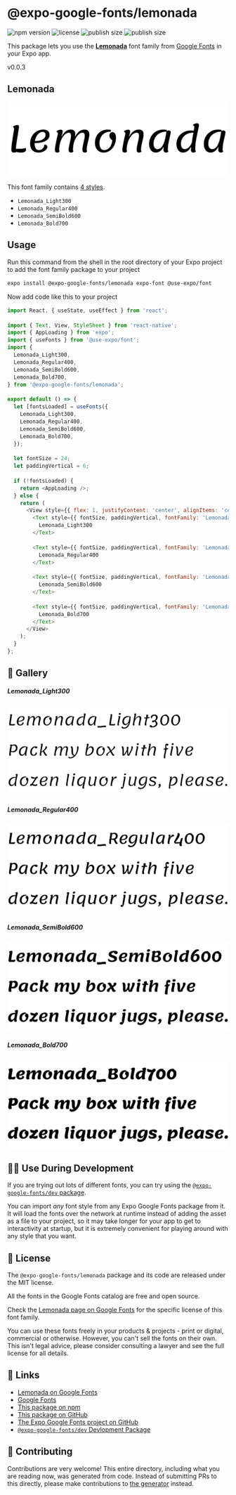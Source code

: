 # @expo-google-fonts/lemonada

![npm version](https://flat.badgen.net/npm/v/@expo-google-fonts/lemonada)
![license](https://flat.badgen.net/github/license/expo/google-fonts)
![publish size](https://flat.badgen.net/packagephobia/install/@expo-google-fonts/lemonada)
![publish size](https://flat.badgen.net/packagephobia/publish/@expo-google-fonts/lemonada)

This package lets you use the [**Lemonada**](https://fonts.google.com/specimen/Lemonada) font family from [Google Fonts](https://fonts.google.com/) in your Expo app.

v0.0.3

## Lemonada

![Lemonada](./font-family.png)

This font family contains [4 styles](#-gallery).

- `Lemonada_Light300`
- `Lemonada_Regular400`
- `Lemonada_SemiBold600`
- `Lemonada_Bold700`

## Usage

Run this command from the shell in the root directory of your Expo project to add the font family package to your project
```sh
expo install @expo-google-fonts/lemonada expo-font @use-expo/font
```

Now add code like this to your project
```js
import React, { useState, useEffect } from 'react';

import { Text, View, StyleSheet } from 'react-native';
import { AppLoading } from 'expo';
import { useFonts } from '@use-expo/font';
import {
  Lemonada_Light300,
  Lemonada_Regular400,
  Lemonada_SemiBold600,
  Lemonada_Bold700,
} from '@expo-google-fonts/lemonada';

export default () => {
  let [fontsLoaded] = useFonts({
    Lemonada_Light300,
    Lemonada_Regular400,
    Lemonada_SemiBold600,
    Lemonada_Bold700,
  });

  let fontSize = 24;
  let paddingVertical = 6;

  if (!fontsLoaded) {
    return <AppLoading />;
  } else {
    return (
      <View style={{ flex: 1, justifyContent: 'center', alignItems: 'center' }}>
        <Text style={{ fontSize, paddingVertical, fontFamily: 'Lemonada_Light300' }}>
          Lemonada_Light300
        </Text>

        <Text style={{ fontSize, paddingVertical, fontFamily: 'Lemonada_Regular400' }}>
          Lemonada_Regular400
        </Text>

        <Text style={{ fontSize, paddingVertical, fontFamily: 'Lemonada_SemiBold600' }}>
          Lemonada_SemiBold600
        </Text>

        <Text style={{ fontSize, paddingVertical, fontFamily: 'Lemonada_Bold700' }}>
          Lemonada_Bold700
        </Text>
      </View>
    );
  }
};

```

## 🔡 Gallery

##### Lemonada_Light300
![Lemonada_Light300](./cd1018b5355f76f3e9ff9d859172bbccef3a0e0bb0b6956ed913a2edba4e9673.ttf.png)

##### Lemonada_Regular400
![Lemonada_Regular400](./6c9760a51ed4b78cf2a172836b2cbc10f540963fdcaf88ef76d10cd4559ee07e.ttf.png)

##### Lemonada_SemiBold600
![Lemonada_SemiBold600](./b17674113757a97537383dc22f4c28496ce5d1fc8274386430fd9d602216a6a7.ttf.png)

##### Lemonada_Bold700
![Lemonada_Bold700](./9f8159cd531775a6fab18432a618771064672ca7a1c6c7db49780d18de0d87d0.ttf.png)


## 👩‍💻 Use During Development

If you are trying out lots of different fonts, you can try using the [`@expo-google-fonts/dev` package](https://github.com/expo/google-fonts/tree/master/font-packages/dev#readme).

You can import *any* font style from any Expo Google Fonts package from it. It will load the fonts
over the network at runtime instead of adding the asset as a file to your project, so it may take longer
for your app to get to interactivity at startup, but it is extremely convenient
for playing around with any style that you want.

## 📖 License

The `@expo-google-fonts/lemonada` package and its code are released under the MIT license.

All the fonts in the Google Fonts catalog are free and open source.

Check the [Lemonada page on Google Fonts](https://fonts.google.com/specimen/Lemonada) for the specific license of this font family.

You can use these fonts freely in your products & projects - print or digital, commercial or otherwise. However, you can't sell the fonts on their own. This isn't legal advice, please consider consulting a lawyer and see the full license for all details.

## 🔗 Links

- [Lemonada on Google Fonts](https://fonts.google.com/specimen/Lemonada)
- [Google Fonts](https://fonts.google.com/)
- [This package on npm](https://www.npmjs.com/package/@expo-google-fonts/lemonada)
- [This package on GitHub](https://github.com/expo/google-fonts/tree/master/font-packages/lemonada)
- [The Expo Google Fonts project on GitHub](https://github.com/expo/google-fonts)
- [`@expo-google-fonts/dev` Devlopment Package](https://github.com/expo/google-fonts/tree/master/font-packages/dev)


## 🤝 Contributing

Contributions are very welcome! This entire directory, including what you are reading now, was generated from code. Instead of submitting PRs to this directly, please make contributions to [the generator](https://github.com/expo/google-fonts/tree/master/packages/generator) instead.
